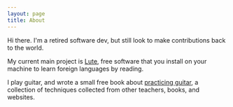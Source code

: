 ```yaml
---
layout: page
title: About
---
```


Hi there.  I'm a retired software dev, but still look to make contributions back to the world.

My current main project is [Lute](./lute), free software that you install on your machine to learn foreign languages by reading.

I play guitar, and wrote a small free book about [practicing guitar](https://practicing-guitar.readthedocs.io/en/latest/), a collection of techniques collected from other teachers, books, and websites.

